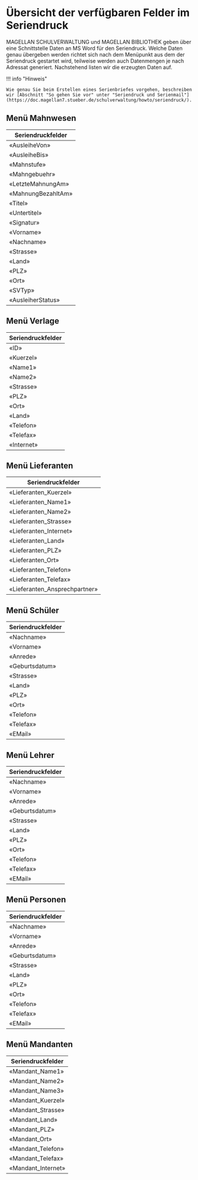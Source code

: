 # Übersicht der verfügbaren Felder im Seriendruck

MAGELLAN SCHULVERWALTUNG und MAGELLAN BIBLIOTHEK geben über eine Schnittstelle Daten an MS Word für den Seriendruck. Welche Daten genau übergeben werden richtet sich nach dem Menüpunkt aus dem der Seriendruck gestartet wird, teilweise werden auch Datenmengen je nach Adressat generiert. Nachstehend listen wir die erzeugten Daten auf.

!!! info "Hinweis"

    Wie genau Sie beim Erstellen eines Serienbriefes vorgehen, beschreiben wir [Abschnitt "So gehen Sie vor" unter "Seriendruck und Serienmail"](https://doc.magellan7.stueber.de/schulverwaltung/howto/seriendruck/).

## Menü Mahnwesen

|Seriendruckfelder|
|--|
|«AusleiheVon»|
|«AusleiheBis»|
|«Mahnstufe»|
|«Mahngebuehr»|
|«LetzteMahnungAm»|
|«MahnungBezahltAm»|
|«Titel»|
|«Untertitel»|
|«Signatur»|
|«Vorname»|
|«Nachname»|
|«Strasse»|
|«Land»|
|«PLZ»|
|«Ort»|
|«SVTyp»|
|«AusleiherStatus»|

## Menü Verlage

|Seriendruckfelder|
|--|
|«ID»|
|«Kuerzel»|
|«Name1»|
|«Name2»|
|«Strasse»|
|«PLZ»|
|«Ort»|
|«Land»|
|«Telefon»|
|«Telefax»|
|«Internet»|

## Menü Lieferanten

|Seriendruckfelder|
|--|
|«Lieferanten_Kuerzel»|
|«Lieferanten_Name1»|
|«Lieferanten_Name2»|
|«Lieferanten_Strasse»|
|«Lieferanten_Internet»|
|«Lieferanten_Land»|
|«Lieferanten_PLZ»|
|«Lieferanten_Ort»|
|«Lieferanten_Telefon»|
|«Lieferanten_Telefax»|
|«Lieferanten_Ansprechpartner»|

## Menü Schüler

|Seriendruckfelder|
|--|
|«Nachname»|
|«Vorname»|
|«Anrede»|
|«Geburtsdatum»|
|«Strasse»|
|«Land»|
|«PLZ»|
|«Ort»|
|«Telefon»|
|«Telefax»|
|«EMail»|

## Menü Lehrer

|Seriendruckfelder|
|--|
|«Nachname»|
|«Vorname»|
|«Anrede»|
|«Geburtsdatum»|
|«Strasse»|
|«Land»|
|«PLZ»|
|«Ort»|
|«Telefon»|
|«Telefax»|
|«EMail»|

## Menü Personen

|Seriendruckfelder|
|--|
|«Nachname»|
|«Vorname»|
|«Anrede»|
|«Geburtsdatum»|
|«Strasse»|
|«Land»|
|«PLZ»|
|«Ort»|
|«Telefon»|
|«Telefax»|
|«EMail»|

## Menü Mandanten

|Seriendruckfelder|
|--|
|«Mandant_Name1»|
|«Mandant_Name2»|
|«Mandant_Name3»|
|«Mandant_Kuerzel»|
|«Mandant_Strasse»|
|«Mandant_Land»|
|«Mandant_PLZ»|
|«Mandant_Ort»|
|«Mandant_Telefon»|
|«Mandant_Telefax»|
|«Mandant_Internet»|
